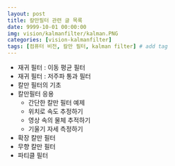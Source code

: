 ```yaml
---
layout: post
title: 칼만필터 관련 글 목록
date: 9999-10-01 00:00:00
img: vision/kalmanfilter/kalman.PNG
categories: [vision-kalmanfilter] 
tags: [컴퓨터 비전, 칼만 필터, kalman filter] # add tag
---
```


- 재귀 필터 : 이동 평균 필터
- 재귀 필터 : 저주파 통과 필터
- 칼만 필터의 기초
- 칼만필터 응용
    - 간단한 칼만 필터 예제
    - 위치로 속도 추정하기
    - 영상 속의 물체 추적하기
    - 기울기 자세 측정하기
- 확장 칼만 필터
- 무향 칼만 필터
- 파티클 필터

<br>

